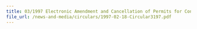 ```yaml
---
title: 03/1997 Electronic Amendment and Cancellation of Permits for Controlled Goods
file_url: /news-and-media/circulars/1997-02-18-Circular3197.pdf
---
```

